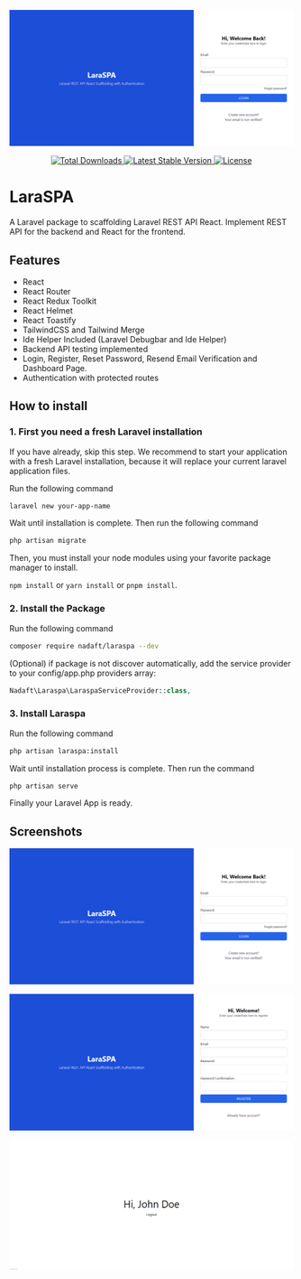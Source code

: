<p align="center"><img src="/assets/login.png" alt="Login Page"></p>

<p align="center">
    <a href="https://packagist.org/packages/nadaft/laraspa">
        <img src="https://img.shields.io/packagist/dt/nadaft/laraspa" alt="Total Downloads">
    </a>
    <a href="https://packagist.org/packages/nadaft/laraspa">
        <img src="https://img.shields.io/packagist/v/nadaft/laraspa" alt="Latest Stable Version">
    </a>
    <a href="https://packagist.org/packages/nadaft/laraspa">
        <img src="https://img.shields.io/packagist/l/nadaft/laraspa" alt="License">
    </a>
</p>

# LaraSPA

A Laravel package to scaffolding Laravel REST API React. Implement REST API for the backend and React for the frontend.

## Features

- React
- React Router
- React Redux Toolkit
- React Helmet
- React Toastify
- TailwindCSS and Tailwind Merge
- Ide Helper Included (Laravel Debugbar and Ide Helper)
- Backend API testing implemented
- Login, Register, Reset Password, Resend Email Verification and Dashboard Page.
- Authentication with protected routes

## How to install

### 1. First you need a fresh Laravel installation

If you have already, skip this step. We recommend to start your application with a fresh Laravel installation, because it will replace your current laravel application files.

Run the following command

```bash
laravel new your-app-name
```

Wait until installation is complete. Then run the following command

```bash
php artisan migrate
```

Then, you must install your node modules using your favorite package manager to install. 

`npm install` or `yarn install` or `pnpm install`. 


### 2. Install the Package

Run the following command

```bash
composer require nadaft/laraspa --dev
```

(Optional) if package is not discover automatically, add the service provider to your config/app.php providers array:

```php
Nadaft\Laraspa\LaraspaServiceProvider::class,
```

### 3. Install Laraspa

Run the following command

```bash
php artisan laraspa:install
```

Wait until installation process is complete. Then run the command

```bash
php artisan serve
```

Finally your Laravel App is ready.

## Screenshots

![Login Page](https://raw.githubusercontent.com/nadaft/laraspa/master/assets/login.png)

![Register Page](https://raw.githubusercontent.com/nadaft/laraspa/master/assets/register.png)

![Dashboard Page](https://raw.githubusercontent.com/nadaft/laraspa/master/assets/dashboard.png)
